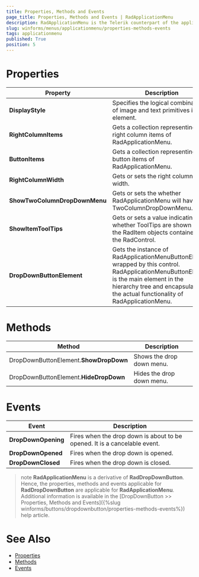 ```yaml
---
title: Properties, Methods and Events
page_title: Properties, Methods and Events | RadApplicationMenu
description: RadApplicationMenu is the Telerik counterpart of the application menu that displays controls used to perform actions on entire documents and forms, such as Save and Print. 
slug: winforms/menus/applicationmenu/properties-methods-events
tags: applicationmenu
published: True
position: 5
---
```


# Properties

|Property|Description|
|----|----|
|**DisplayStyle**|Specifies the logical combination of image and text primitives in the element.|
|**RightColumnItems**|Gets a collection representing the right column items of RadApplicationMenu.|
|**ButtonItems**|Gets a collection representing the button items of RadApplicationMenu.|
|**RightColumnWidth**|Gets or sets the right column width.|
|**ShowTwoColumnDropDownMenu**|Gets or sets the whether RadApplicationMenu will have TwoColumnDropDownMenu.|
|**ShowItemToolTips**|Gets or sets a value indicating whether ToolTips are shown for the RadItem objects contained in the RadControl.|
|**DropDownButtonElement**|Gets the instance of RadApplicationMenuButtonElement wrapped by this control. RadApplicationMenuButtonElement is the main element in the hierarchy tree and encapsulates the actual functionality of RadApplicationMenu.|

# Methods
|Method|Description|
|----|----|
|DropDownButtonElement.**ShowDropDown**|Shows the drop down menu.|
|DropDownButtonElement.**HideDropDown**|Hides the drop down menu.|

# Events

|Event|Description|
|----|----|
|**DropDownOpening**|Fires when the drop down is about to be opened. It is a cancelable event.|
|**DropDownOpened**|Fires when the drop down is opened.|
|**DropDownClosed**|Fires when the drop down is closed.|

>note **RadApplicationMenu** is a derivative of **RadDropDownButton**. Hence, the properties, methods and events applicable for **RadDropDownButton** are applicable for **RadApplicationMenu**. Additional information is available in the [DropDownButton >> Properties, Methods and Events]({%slug winforms/buttons/dropdownbutton/properties-methods-events%}) help article.
 
# See Also

* [Properties](http://docs.telerik.com/devtools/winforms/api/html/properties_t_telerik_wincontrols_ui_radapplicationmenu.htm)
* [Methods](http://docs.telerik.com/devtools/winforms/api/html/methods_t_telerik_wincontrols_ui_radapplicationmenu.htm)
* [Events](http://docs.telerik.com/devtools/winforms/api/html/events_t_telerik_wincontrols_ui_radapplicationmenu.htm)